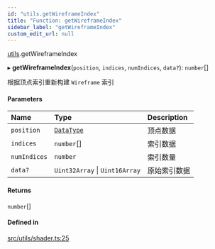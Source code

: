 ```yaml
---
id: "utils.getWireframeIndex"
title: "Function: getWireframeIndex"
sidebar_label: "getWireframeIndex"
custom_edit_url: null
---
```


[utils](../namespaces/utils.md).getWireframeIndex

▸ **getWireframeIndex**(`position`, `indices`, `numIndices`, `data?`): `number`[]

根据顶点索引重新构建 `Wireframe` 索引

#### Parameters

| Name | Type | Description |
| :------ | :------ | :------ |
| `position` | [`DataType`](../types/DataType.md) | 顶点数据 |
| `indices` | `number`[] | 索引数据 |
| `numIndices` | `number` | 索引数量 |
| `data?` | `Uint32Array` \| `Uint16Array` | 原始索引数据 |

#### Returns

`number`[]

#### Defined in

[src/utils/shader.ts:25](https://github.com/sakitam-gis/vis-engine/blob/master/src/utils/shader.ts#L25)
